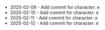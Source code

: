 - 2025-02-09 - Add commit for character: e
- 2025-02-10 - Add commit for character: e
- 2025-02-11 - Add commit for character: e
- 2025-02-12 - Add commit for character: e
